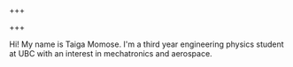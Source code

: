 +++


+++



<div class="home-box">

Hi! My name is Taiga Momose. I'm a third year engineering physics student at UBC with an interest in mechatronics and aerospace.

</div>

